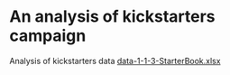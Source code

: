 # An analysis of kickstarters campaign
Analysis of kickstarters data
[data-1-1-3-StarterBook.xlsx](https://github.com/sirjanashrestha/kickstarter-analysis/files/9013234/data-1-1-3-StarterBook.xlsx)

